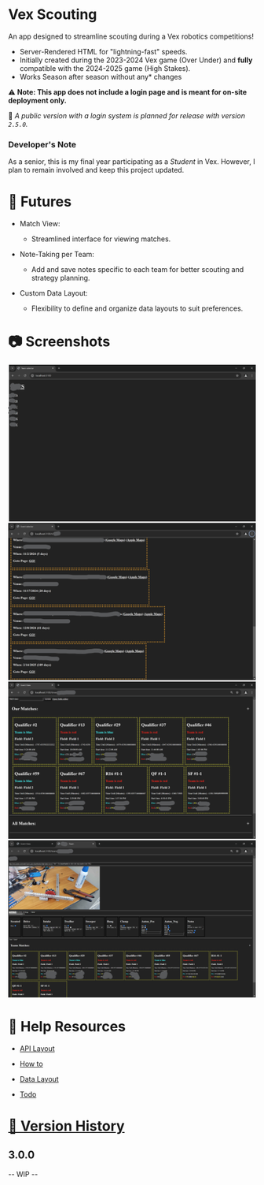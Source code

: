 # Vex Scouting

An app designed to streamline scouting during a Vex robotics competitions!

- Server-Rendered HTML for "lightning-fast" speeds.
- Initially created during the 2023-2024 Vex game (Over Under) and **fully** compatible with the 2024-2025 game (High Stakes).
- Works Season after season without any* changes

⚠️ **Note: This app does not include a login page and is meant for on-site deployment only.**

🚀 *A public version with a login system is planned for release with version `2.5.0`.*

### Developer's Note
As a senior, this is my final year participating as a *Student* in Vex. However, I plan to remain involved and keep this project updated.


# 🔮 Futures

- Match View:
    - Streamlined interface for viewing matches.

- Note-Taking per Team:
    - Add and save notes specific to each team for better scouting and strategy planning.

- Custom Data Layout:
    - Flexibility to define and organize data layouts to suit preferences.

# 📷 Screenshots

![Main page picture](docs/imgs/main.png)
![Team page picture](docs/imgs/team.png)
![Match list picture](docs/imgs/time.png)
![Team info picture](docs/imgs/teamInfo.png)


# 📖 Help Resources

- [API Layout](/docs/apiRoutes.md)

- [How to](/docs/howTo.md)

- [Data Layout](/docs/layout.md)

- [Todo](/TODO.md)

# [🔖 Version History](./versions.md)

## 3.0.0

-- WIP --